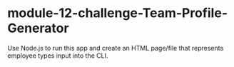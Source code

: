 # module-12-challenge-Team-Profile-Generator
Use Node.js to run this app and create an HTML page/file that represents employee types input into the CLI.
